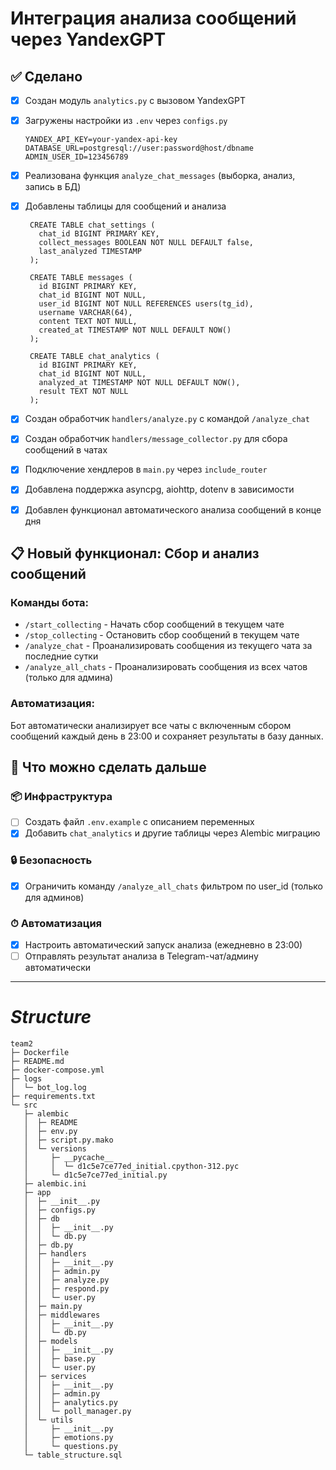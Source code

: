 # Интеграция анализа сообщений через YandexGPT

## ✅ Сделано

- [x] Создан модуль `analytics.py` с вызовом YandexGPT
- [x] Загружены настройки из `.env` через `configs.py`

   ```
   YANDEX_API_KEY=your-yandex-api-key
   DATABASE_URL=postgresql://user:password@host/dbname
   ADMIN_USER_ID=123456789
   ```

- [x] Реализована функция `analyze_chat_messages` (выборка, анализ, запись в БД)
- [x] Добавлены таблицы для сообщений и анализа
   ```
    CREATE TABLE chat_settings (
      chat_id BIGINT PRIMARY KEY,
      collect_messages BOOLEAN NOT NULL DEFAULT false,
      last_analyzed TIMESTAMP
    );

    CREATE TABLE messages (
      id BIGINT PRIMARY KEY,
      chat_id BIGINT NOT NULL,
      user_id BIGINT NOT NULL REFERENCES users(tg_id),
      username VARCHAR(64),
      content TEXT NOT NULL,
      created_at TIMESTAMP NOT NULL DEFAULT NOW()
    );

    CREATE TABLE chat_analytics (
      id BIGINT PRIMARY KEY,
      chat_id BIGINT NOT NULL,
      analyzed_at TIMESTAMP NOT NULL DEFAULT NOW(),
      result TEXT NOT NULL
    );
   ```

- [x] Создан обработчик `handlers/analyze.py` с командой `/analyze_chat`
- [x] Создан обработчик `handlers/message_collector.py` для сбора сообщений в чатах
- [x] Подключение хендлеров в `main.py` через `include_router`
- [x] Добавлена поддержка asyncpg, aiohttp, dotenv в зависимости
- [x] Добавлен функционал автоматического анализа сообщений в конце дня

## 📋 Новый функционал: Сбор и анализ сообщений

### Команды бота:

- `/start_collecting` - Начать сбор сообщений в текущем чате
- `/stop_collecting` - Остановить сбор сообщений в текущем чате
- `/analyze_chat` - Проанализировать сообщения из текущего чата за последние сутки
- `/analyze_all_chats` - Проанализировать сообщения из всех чатов (только для админа)

### Автоматизация:

Бот автоматически анализирует все чаты с включенным сбором сообщений каждый день в 23:00 и сохраняет результаты в базу данных.

## 🔲 Что можно сделать дальше

### 📦 Инфраструктура

- [ ] Создать файл `.env.example` с описанием переменных
- [x] Добавить `chat_analytics` и другие таблицы через Alembic миграцию

### 🔒 Безопасность

- [x] Ограничить команду `/analyze_all_chats` фильтром по user_id (только для админов)

### ⏱ Автоматизация

- [x] Настроить автоматический запуск анализа (ежедневно в 23:00)
- [ ] Отправлять результат анализа в Telegram-чат/админу автоматически

---

# *Structure*

```
team2
├─ Dockerfile
├─ README.md
├─ docker-compose.yml
├─ logs
│  └─ bot_log.log
├─ requirements.txt
└─ src
   ├─ alembic
   │  ├─ README
   │  ├─ env.py
   │  ├─ script.py.mako
   │  └─ versions
   │     ├─ __pycache__
   │     │  └─ d1c5e7ce77ed_initial.cpython-312.pyc
   │     └─ d1c5e7ce77ed_initial.py
   ├─ alembic.ini
   ├─ app
   │  ├─ __init__.py
   │  ├─ configs.py
   │  ├─ db
   │  │  ├─ __init__.py
   │  │  └─ db.py
   │  ├─ db.py
   │  ├─ handlers
   │  │  ├─ __init__.py
   │  │  ├─ admin.py
   │  │  ├─ analyze.py
   │  │  ├─ respond.py
   │  │  └─ user.py
   │  ├─ main.py
   │  ├─ middlewares
   │  │  ├─ __init__.py
   │  │  └─ db.py
   │  ├─ models
   │  │  ├─ __init__.py
   │  │  ├─ base.py
   │  │  └─ user.py
   │  ├─ services
   │  │  ├─ __init__.py
   │  │  ├─ admin.py
   │  │  ├─ analytics.py
   │  │  └─ poll_manager.py
   │  └─ utils
   │     ├─ __init__.py
   │     ├─ emotions.py
   │     └─ questions.py
   └─ table_structure.sql

```
